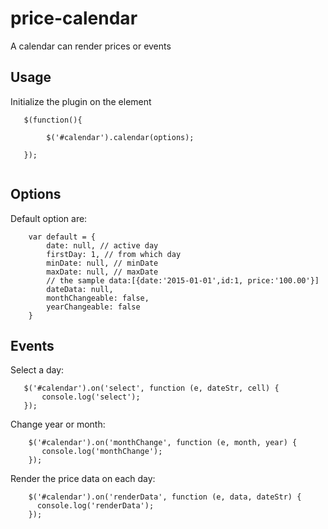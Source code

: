 # price-calendar

A calendar can render prices or events

## Usage

Initialize the plugin on the element

```
   $(function(){
   
        $('#calendar').calendar(options);
   
   });      
    
```

## Options

Default option are:

```   
    var default = {
        date: null, // active day
        firstDay: 1, // from which day
        minDate: null, // minDate
        maxDate: null, // maxDate
        // the sample data:[{date:'2015-01-01',id:1, price:'100.00'}]
        dateData: null,
        monthChangeable: false,
        yearChangeable: false
    }  
```

## Events

Select a day:

```
   $('#calendar').on('select', function (e, dateStr, cell) {
       console.log('select');
   });
```

Change year or month:

```
    $('#calendar').on('monthChange', function (e, month, year) {
       console.log('monthChange');
    });
```

Render the price data on each day:

```
    $('#calendar').on('renderData', function (e, data, dateStr) {
      console.log('renderData');
    });
```

